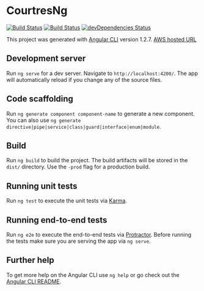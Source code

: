 # CourtresNg

[![Build Status](https://travis-ci.org/amitrke/courtres-ng.svg?branch=master)](https://travis-ci.org/amitrke/courtres-ng)
[![Build Status](https://david-dm.org/amitrke/courtres-ng.svg?branch=master)](https://david-dm.org/amitrke/courtres-ng)
[![devDependencies Status](https://david-dm.org/amitrke/courtres-ng/dev-status.svg)](https://david-dm.org/amitrke/courtres-ng?type=dev)

This project was generated with [Angular CLI](https://github.com/angular/angular-cli) version 1.2.7.
[AWS hosted URL](http://aws-website-amitkumar-iobhb.s3-website-us-east-1.amazonaws.com/)

## Development server

Run `ng serve` for a dev server. Navigate to `http://localhost:4200/`. The app will automatically reload if you change any of the source files.

## Code scaffolding

Run `ng generate component component-name` to generate a new component. You can also use `ng generate directive|pipe|service|class|guard|interface|enum|module`.

## Build

Run `ng build` to build the project. The build artifacts will be stored in the `dist/` directory. Use the `-prod` flag for a production build.

## Running unit tests

Run `ng test` to execute the unit tests via [Karma](https://karma-runner.github.io).

## Running end-to-end tests

Run `ng e2e` to execute the end-to-end tests via [Protractor](http://www.protractortest.org/).
Before running the tests make sure you are serving the app via `ng serve`.

## Further help

To get more help on the Angular CLI use `ng help` or go check out the [Angular CLI README](https://github.com/angular/angular-cli/blob/master/README.md).
